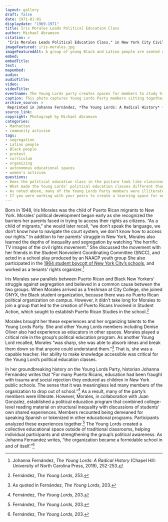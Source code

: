 ```yaml
---
layout: gallery
draft: false
date: 1971-01-01
displaydate: "1969-1971"
title: Iris Morales Leads Political Education Class
author: Michael Abramson
citation: >
 "Iris Morales Leads Political Education Class," in New York City Civil Rights History Project, Accessed: [Month Day, Year], https://nyccivilrightshistory.org/site-preview/topics/black-latina-women/young-lords/iris-morales.
imageFeatured: iris-morales.jpg
imageFeaturedAlt: A group of young Black and Latino people are seated around a small table. Most appear to be male except for Iris Morales, who is at the head of the table. 
embed: 
embedTitle: 
text: 
mapembed: 
audio: 
audioTitle: 
video: 
videoTitle: 
eventname: The Young Lords party creates spaces for members to study history and politics. 
caption: This photo captures Young Lords Party members sitting together in a circle during a political education class. Iris Morales (seated at the head of the table) leads the group discussion about that week’s assigned texts. 
archive_source: >
 Reprinted in Johanna Fernández, *The Young Lords: A Radical History* (Chapel Hill: University of North Carolina Press, 2019)
source_link: 
copyright: Photograph by Michael Abramson
categories: 
- Manhattan
- community activism
tags: 
- segregation
- Latinx people
- Black people
- protest
- curriculum
- organizing
- autonomous educational spaces
- women's activism
questions: 
- Does the political education class in the picture look like classrooms in your school? What’s similar? What’s different?
- What made the Young Lords’ political education classes different than traditional schoolrooms? Why might that have been effective?
- As noted above, many of the Young Lords Party members were illiterate, what resources did the party provide to its members so they could meaningfully participate in these political education classes? How did creating educational spaces that responded to the needs of their learners help the party’s work?
- If you were working with your peers to create a learning space for one another, what would it look like? What would you want to learn? How would you learn it?
--- 
```


Born in 1948, Iris Morales was the child of Puerto Rican migrants to New York. Morales’ political development began early as she recognized the barriers her parents faced in trying to access their rights as citizens. “As a child of migrants,” she would later recall, “we don’t speak the language, we don’t know how to navigate the court system, we don’t know how to access our rights.” In addition to her parents’ struggle in New York, Morales also learned the depths of inequality and segregation by watching “the horrific TV images of the civil rights movement.” She discussed the movement with her friends in the Student Nonviolent Coordinating Committee (SNCC), and acted in a school play produced by an NAACP youth group She also participated in the [1964 student boycott of New York City’s schools](./topics/boycotting-ny-schools/1964-boycotts/), and worked as a tenants’ rights organizer.[^1]

Iris Morales saw parallels between Puerto Rican and Black New Yorkers’ struggle against segregation and believed in a common cause between the two groups. When Morales arrived as a freshman at City College, she joined ONYX, the Black student organization, because there was no Puerto Rican political organization on campus. However, it didn’t take long for Morales to join a group that led to the creation of Puerto Ricans Involved in Student Action, which sought to establish Puerto Rican Studies in the school.[^2]

Morales brought her these experiences and her organizing talents to the Young Lords Party. She and other Young Lords members including Denise Oliver also had experience as educators in other spaces. Morales played a critical role in the group’s political education program. As another Young Lord recalled, Morales “was sharp, she was able to absorb ideas and break them down so that anyone could understand them.”[^3] That is, she was a capable teacher. Her ability to make knowledge accessible was critical for the Young Lord’s political education classes.

In her groundbreaking history on the Young Lords Party, historian Johanna Fernández writes that “For many Puerto Ricans, education had been fraught with trauma and social rejection they endured as children in New York public schools. The sense that it was meaningless led many members of the organization to drop out of school.”[^4] As a result, many of the party’s members were illiterate. However, Morales, in collaboration with Juan Gonzalez, established a political education program that combined college-level reading material on structural inequality with discussions of students’ own shared experiences. Members recounted being demeaned for speaking Spanish or tokenized in other educational programs. Participants analyzed these experiences together.[^5] The Young Lords created a collective educational space outside of traditional classrooms, helping individual participants and strengthening the group’s political awareness. As Johanna Fernandez writes, “the organization became a formidable school in and of itself.”[^6]

[^1]: Johanna Fernández, *The Young Lords: A Radical History* (Chapel Hill: University of North Carolina Press, 2019), 252-253.

[^2]: Fernández, *The Young Lords*, 253.

[^3]: As quoted in Fernández, *The Young Lords*, 203.

[^4]: Fernández, *The Young Lords*, 203.

[^5]: Fernández, *The Young Lords*, 203.

[^6]: Fernández, *The Young Lords*, 203.

